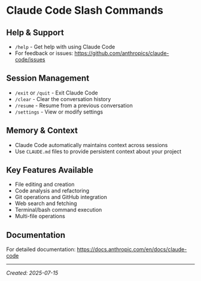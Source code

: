 # Claude Code Slash Commands

## Help & Support
- `/help` - Get help with using Claude Code
- For feedback or issues: https://github.com/anthropics/claude-code/issues

## Session Management
- `/exit` or `/quit` - Exit Claude Code
- `/clear` - Clear the conversation history
- `/resume` - Resume from a previous conversation
- `/settings` - View or modify settings

## Memory & Context
- Claude Code automatically maintains context across sessions
- Use `CLAUDE.md` files to provide persistent context about your project

## Key Features Available
- File editing and creation
- Code analysis and refactoring
- Git operations and GitHub integration
- Web search and fetching
- Terminal/bash command execution
- Multi-file operations

## Documentation
For detailed documentation: https://docs.anthropic.com/en/docs/claude-code

---
*Created: 2025-07-15*